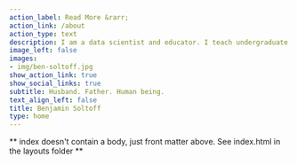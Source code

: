 ```yaml
---
action_label: Read More &rarr;
action_link: /about
action_type: text
description: I am a data scientist and educator. I teach undergraduate and graduate courses in computational social science, programming in R, and research methods.
image_left: false
images:
- img/ben-soltoff.jpg
show_action_link: true
show_social_links: true
subtitle: Husband. Father. Human being.
text_align_left: false
title: Benjamin Soltoff
type: home
---
```


** index doesn't contain a body, just front matter above.
See index.html in the layouts folder **
